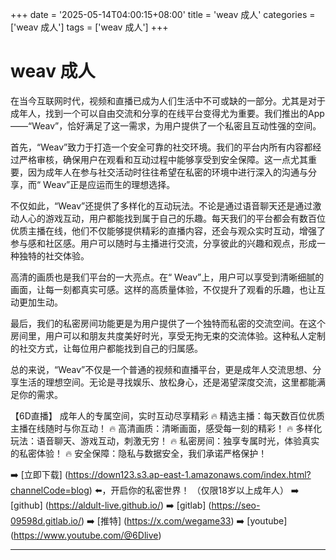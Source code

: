 +++
date = '2025-05-14T04:00:15+08:00'
title = 'weav 成人'
categories = ['weav 成人']
tags = ['weav 成人']
+++

# weav 成人

在当今互联网时代，视频和直播已成为人们生活中不可或缺的一部分。尤其是对于成年人，找到一个可以自由交流和分享的在线平台变得尤为重要。我们推出的App——“Weav”，恰好满足了这一需求，为用户提供了一个私密且互动性强的空间。

首先，“Weav”致力于打造一个安全可靠的社交环境。我们的平台内所有内容都经过严格审核，确保用户在观看和互动过程中能够享受到安全保障。这一点尤其重要，因为成年人在参与社交活动时往往希望在私密的环境中进行深入的沟通与分享，而“ Weav”正是应运而生的理想选择。

不仅如此，“Weav”还提供了多样化的互动玩法。不论是通过语音聊天还是通过激动人心的游戏互动，用户都能找到属于自己的乐趣。每天我们的平台都会有数百位优质主播在线，他们不仅能够提供精彩的直播内容，还会与观众实时互动，增强了参与感和社区感。用户可以随时与主播进行交流，分享彼此的兴趣和观点，形成一种独特的社交体验。

高清的画质也是我们平台的一大亮点。在“ Weav”上，用户可以享受到清晰细腻的画面，让每一刻都真实可感。这样的高质量体验，不仅提升了观看的乐趣，也让互动更加生动。

最后，我们的私密房间功能更是为用户提供了一个独特而私密的交流空间。在这个房间里，用户可以和朋友共度美好时光，享受无拘无束的交流体验。这种私人定制的社交方式，让每位用户都能找到自己的归属感。

总的来说，“Weav”不仅是一个普通的视频和直播平台，更是成年人交流思想、分享生活的理想空间。无论是寻找娱乐、放松身心，还是渴望深度交流，这里都能满足你的需求。

【6D直播】
成年人的专属空间，实时互动尽享精彩
🔥 精选主播：每天数百位优质主播在线随时与你互动！
🔥 高清画质：清晰画面，感受每一刻的精彩！
🔥 多样化玩法：语音聊天、游戏互动，刺激无穷！
🔥 私密房间：独享专属时光，体验真实的私密体验！
🔥 安全保障：隐私与数据安全，我们承诺严格保护！

➡️ [立即下载] (https://down123.s3.ap-east-1.amazonaws.com/index.html?channelCode=blog) ⬅️，开启你的私密世界！
（仅限18岁以上成年人）
➡️ [github] (https://aldult-live.github.io/)
➡️ [gitlab] (https://seo-09598d.gitlab.io/)
➡️ [推特] (https://x.com/wegame33)
➡️ [youtube] (https://www.youtube.com/@6Dlive)

---
